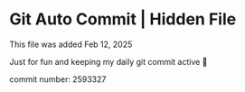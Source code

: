 # Git Auto Commit | Hidden File

This file was added Feb 12, 2025

Just for fun and keeping my daily git commit active 🤪

commit number: 2593327
